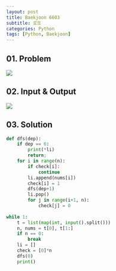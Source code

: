 ```yaml
---
layout: post
title: Baekjoon 6603
subtitle: 로또
categories: Python
tags: [Python, Baekjoon]
---
```


## 01. Problem

<img src="https://github.com/WoojinJeonkr/WoojinJeonkr.github.io/blob/main/assets/images/post_image/baekjoon_6603_problem.png?raw=true">

## 02. Input & Output

<img src="https://github.com/WoojinJeonkr/WoojinJeonkr.github.io/blob/main/assets/images/post_image/baekjoon_6603_input_output.png?raw=true">

## 03. Solution

```Python
def dfs(dep):
    if dep == 6:
        print(*li)
        return;
    for i in range(n):
        if check[i]:
            continue
        li.append(nums[i])
        check[i] = 1
        dfs(dep+1)
        li.pop()
        for j in range(i+1, n):
            check[j] = 0
        
while 1:
    t = list(map(int, input().split()))
    n, nums = t[0], t[1:]
    if n == 0:
        break
    li = []
    check = [0]*n
    dfs(0)
    print()
```
